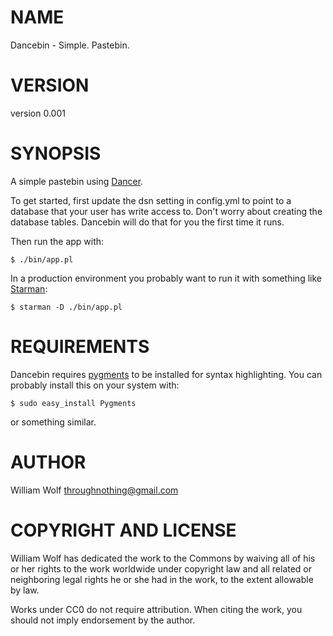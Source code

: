 # NAME

Dancebin - Simple. Pastebin.

# VERSION

version 0.001

# SYNOPSIS

A simple pastebin using [Dancer](http://search.cpan.org/perldoc?Dancer).

To get started, first update the dsn setting in config.yml to point to a
database that your user has write access to.
Don't worry about creating the database tables.
Dancebin will do that for you the first time it runs.

Then run the app with:

    $ ./bin/app.pl

In a production environment you probably want to run it with something like
[Starman](http://search.cpan.org/perldoc?Starman):

    $ starman -D ./bin/app.pl

# REQUIREMENTS

Dancebin requires [pygments](http://pygments.org/docs/) to be installed
for syntax highlighting.  You can probably install this on your system with:

    $ sudo easy_install Pygments

or something similar.

# AUTHOR

William Wolf <throughnothing@gmail.com>

# COPYRIGHT AND LICENSE



William Wolf has dedicated the work to the Commons by waiving all of his
or her rights to the work worldwide under copyright law and all related or
neighboring legal rights he or she had in the work, to the extent allowable by
law.

Works under CC0 do not require attribution. When citing the work, you should
not imply endorsement by the author.